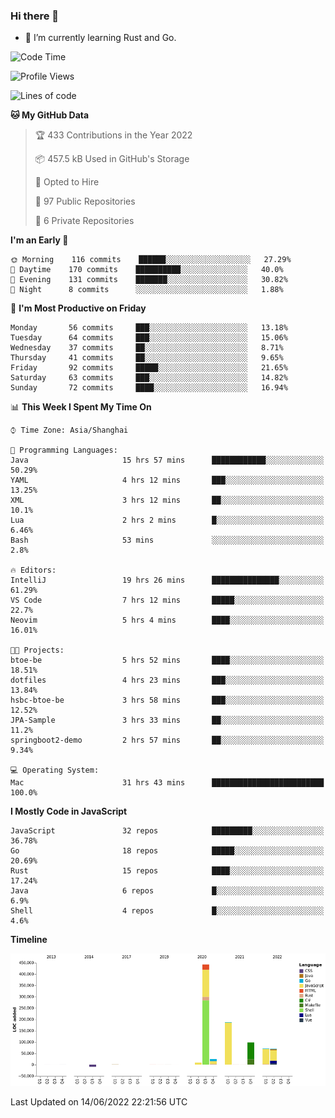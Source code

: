 ### Hi there 👋

- 🌱 I’m currently learning Rust and Go.

<!--START_SECTION:waka-->
![Code Time](http://img.shields.io/badge/Code%20Time-436%20hrs%2050%20mins-blue)

![Profile Views](http://img.shields.io/badge/Profile%20Views-0-blue)

![Lines of code](https://img.shields.io/badge/From%20Hello%20World%20I%27ve%20Written-900%20Thousand%20lines%20of%20code-blue)

**🐱 My GitHub Data** 

> 🏆 433 Contributions in the Year 2022
 > 
> 📦 457.5 kB Used in GitHub's Storage 
 > 
> 💼 Opted to Hire
 > 
> 📜 97 Public Repositories 
 > 
> 🔑 6 Private Repositories  
 > 
**I'm an Early 🐤** 

```text
🌞 Morning    116 commits    ██████░░░░░░░░░░░░░░░░░░░   27.29% 
🌆 Daytime    170 commits    ██████████░░░░░░░░░░░░░░░   40.0% 
🌃 Evening    131 commits    ███████░░░░░░░░░░░░░░░░░░   30.82% 
🌙 Night      8 commits      ░░░░░░░░░░░░░░░░░░░░░░░░░   1.88%

```
📅 **I'm Most Productive on Friday** 

```text
Monday       56 commits     ███░░░░░░░░░░░░░░░░░░░░░░   13.18% 
Tuesday      64 commits     ███░░░░░░░░░░░░░░░░░░░░░░   15.06% 
Wednesday    37 commits     ██░░░░░░░░░░░░░░░░░░░░░░░   8.71% 
Thursday     41 commits     ██░░░░░░░░░░░░░░░░░░░░░░░   9.65% 
Friday       92 commits     █████░░░░░░░░░░░░░░░░░░░░   21.65% 
Saturday     63 commits     ███░░░░░░░░░░░░░░░░░░░░░░   14.82% 
Sunday       72 commits     ████░░░░░░░░░░░░░░░░░░░░░   16.94%

```


📊 **This Week I Spent My Time On** 

```text
⌚︎ Time Zone: Asia/Shanghai

💬 Programming Languages: 
Java                     15 hrs 57 mins      ████████████░░░░░░░░░░░░░   50.29% 
YAML                     4 hrs 12 mins       ███░░░░░░░░░░░░░░░░░░░░░░   13.25% 
XML                      3 hrs 12 mins       ██░░░░░░░░░░░░░░░░░░░░░░░   10.1% 
Lua                      2 hrs 2 mins        █░░░░░░░░░░░░░░░░░░░░░░░░   6.46% 
Bash                     53 mins             ░░░░░░░░░░░░░░░░░░░░░░░░░   2.8%

🔥 Editors: 
IntelliJ                 19 hrs 26 mins      ███████████████░░░░░░░░░░   61.29% 
VS Code                  7 hrs 12 mins       █████░░░░░░░░░░░░░░░░░░░░   22.7% 
Neovim                   5 hrs 4 mins        ████░░░░░░░░░░░░░░░░░░░░░   16.01%

🐱‍💻 Projects: 
btoe-be                  5 hrs 52 mins       ████░░░░░░░░░░░░░░░░░░░░░   18.51% 
dotfiles                 4 hrs 23 mins       ███░░░░░░░░░░░░░░░░░░░░░░   13.84% 
hsbc-btoe-be             3 hrs 58 mins       ███░░░░░░░░░░░░░░░░░░░░░░   12.52% 
JPA-Sample               3 hrs 33 mins       ██░░░░░░░░░░░░░░░░░░░░░░░   11.2% 
springboot2-demo         2 hrs 57 mins       ██░░░░░░░░░░░░░░░░░░░░░░░   9.34%

💻 Operating System: 
Mac                      31 hrs 43 mins      █████████████████████████   100.0%

```

**I Mostly Code in JavaScript** 

```text
JavaScript               32 repos            █████████░░░░░░░░░░░░░░░░   36.78% 
Go                       18 repos            █████░░░░░░░░░░░░░░░░░░░░   20.69% 
Rust                     15 repos            ████░░░░░░░░░░░░░░░░░░░░░   17.24% 
Java                     6 repos             █░░░░░░░░░░░░░░░░░░░░░░░░   6.9% 
Shell                    4 repos             █░░░░░░░░░░░░░░░░░░░░░░░░   4.6%

```


**Timeline**

![Chart not found](https://raw.githubusercontent.com/elton/elton/main/charts/bar_graph.png) 


 Last Updated on 14/06/2022 22:21:56 UTC
<!--END_SECTION:waka-->

<!--
**elton/elton** is a ✨ _special_ ✨ repository because its `README.md` (this file) appears on your GitHub profile.

Here are some ideas to get you started:

- 🔭 I’m currently working on ...
- 🌱 I’m currently learning ...
- 👯 I’m looking to collaborate on ...
- 🤔 I’m looking for help with ...
- 💬 Ask me about ...
- 📫 How to reach me: ...
- 😄 Pronouns: ...
- ⚡ Fun fact: ...
-->
